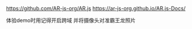 https://github.com/AR-js-org/AR.js
https://ar-js-org.github.io/AR.js-Docs/

体验demo时用记得开启跨域
并将摄像头对准霸王龙照片